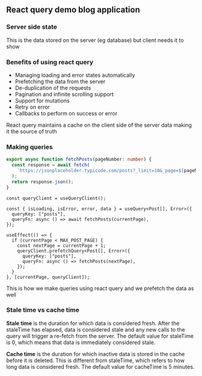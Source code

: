 ## React query demo blog application

### Server side state

This is the data stored on the server (eg database) but client needs it to show

### Benefits of using react query

- Managing loading and error states automatically
- Prefetching the data from the server
- De-duplication of the requests
- Pagination and infinite scrolling support
- Support for mutations
- Retry on error
- Callbacks to perform on success or error

React query maintains a cache on the client side of the server data making it the source of truth

### Making queries

```ts
export async function fetchPosts(pageNumber: number) {
  const response = await fetch(
    `https://jsonplaceholder.typicode.com/posts?_limit=10&_page=${pageNumber}`
  );
  return response.json();
}
```

```tsx
const queryClient = useQueryClient();

const { isLoading, isError, error, data } = useQuery<Post[], Error>({
  queryKey: ["posts"],
  queryFn: async () => await fetchPosts(currentPage),
});

useEffect(() => {
  if (currentPage < MAX_POST_PAGE) {
    const nextPage = currentPage + 1;
    queryClient.prefetchQuery<Post[], Error>({
      queryKey: ["posts"],
      queryFn: async () => fetchPosts(nextPage),
    });
  }
}, [currentPage, queryClient]);
```

This is how we make queries using react query and we prefetch the data as well

### Stale time vs cache time

**Stale time**
is the duration for which data is considered fresh. After the staleTime has elapsed, data is considered stale and any new calls to the query will trigger a re-fetch from the server. The default value for staleTime is 0, which means that data is immediately considered stale.

**Cache time**
is the duration for which inactive data is stored in the cache before it is deleted. This is different from staleTime, which refers to how long data is considered fresh. The default value for cacheTime is 5 minutes.
